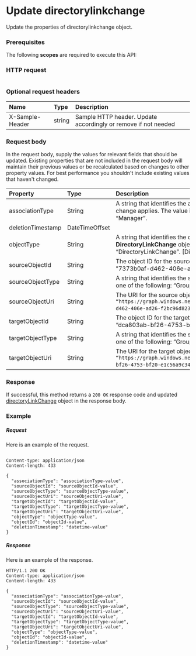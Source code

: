 # Update directorylinkchange

Update the properties of directorylinkchange object.
### Prerequisites
The following **scopes** are required to execute this API: 
### HTTP request
<!-- { "blockType": "ignored" } -->
```http

```
### Optional request headers
| Name       | Type | Description|
|:-----------|:------|:----------|
| X-Sample-Header  | string  | Sample HTTP header. Update accordingly or remove if not needed|

### Request body
In the request body, supply the values for relevant fields that should be updated. Existing properties that are not included in the request body will maintain their previous values or be recalculated based on changes to other property values. For best performance you shouldn't include existing values that haven't changed.

| Property	   | Type	|Description|
|:---------------|:--------|:----------|
|associationType|String|A string that identifies the association type to which the change applies. The value is either “Member” or “Manager”.|
|deletionTimestamp|DateTimeOffset||
|objectType|String|A string that identifies the object type. For **DirectoryLinkChange** objects, the value is always “DirectoryLinkChange”. [DirectoryObject]|
|sourceObjectId|String|The object ID for the source object; for example, ”7373b0af-d462-406e-ad26-f2bc96d823d8”.|
|sourceObjectType|String|A string that identifies the source object type; this will be one of the following: “Group”, “User”, or “Contact”.|
|sourceObjectUri|String|The URI for the source object; for example, `“https://graph.windows.net/contoso.com/groups/7373b0af-d462-406e-ad26-f2bc96d823d8”`.|
|targetObjectId|String|The object ID for the target object; for example, “dca803ab-bf26-4753-bf20-e1c56a9c34e2”.|
|targetObjectType|String|A string that identifies the source object type; this will be one of the following: “Group”, “User”, or “Contact”.|
|targetObjectUri|String|The URI for the target object; for example, `“https://graph.windows.net/contoso.com/users/dca803ab-bf26-4753-bf20-e1c56a9c34e2”`.|

### Response
If successful, this method returns a `200 OK` response code and updated [directoryLinkChange](../resources/directorylinkchange.md) object in the response body.
### Example
##### Request
Here is an example of the request.
<!-- {
  "blockType": "request",
  "name": "update_directorylinkchange"
}-->
```http

Content-type: application/json
Content-length: 433

{
  "associationType": "associationType-value",
  "sourceObjectId": "sourceObjectId-value",
  "sourceObjectType": "sourceObjectType-value",
  "sourceObjectUri": "sourceObjectUri-value",
  "targetObjectId": "targetObjectId-value",
  "targetObjectType": "targetObjectType-value",
  "targetObjectUri": "targetObjectUri-value",
  "objectType": "objectType-value",
  "objectId": "objectId-value",
  "deletionTimestamp": "datetime-value"
}
```
##### Response
Here is an example of the response.
<!-- {
  "blockType": "response",
  "truncated": false,
  "@odata.type": "microsoft.graph.directorylinkchange"
} -->
```http
HTTP/1.1 200 OK
Content-type: application/json
Content-length: 433

{
  "associationType": "associationType-value",
  "sourceObjectId": "sourceObjectId-value",
  "sourceObjectType": "sourceObjectType-value",
  "sourceObjectUri": "sourceObjectUri-value",
  "targetObjectId": "targetObjectId-value",
  "targetObjectType": "targetObjectType-value",
  "targetObjectUri": "targetObjectUri-value",
  "objectType": "objectType-value",
  "objectId": "objectId-value",
  "deletionTimestamp": "datetime-value"
}
```

<!-- uuid: 8fcb5dbc-d5aa-4681-8e31-b001d5168d79
2015-10-25 14:57:30 UTC -->
<!-- {
  "type": "#page.annotation",
  "description": "Update directorylinkchange",
  "keywords": "",
  "section": "documentation",
  "tocPath": ""
}-->